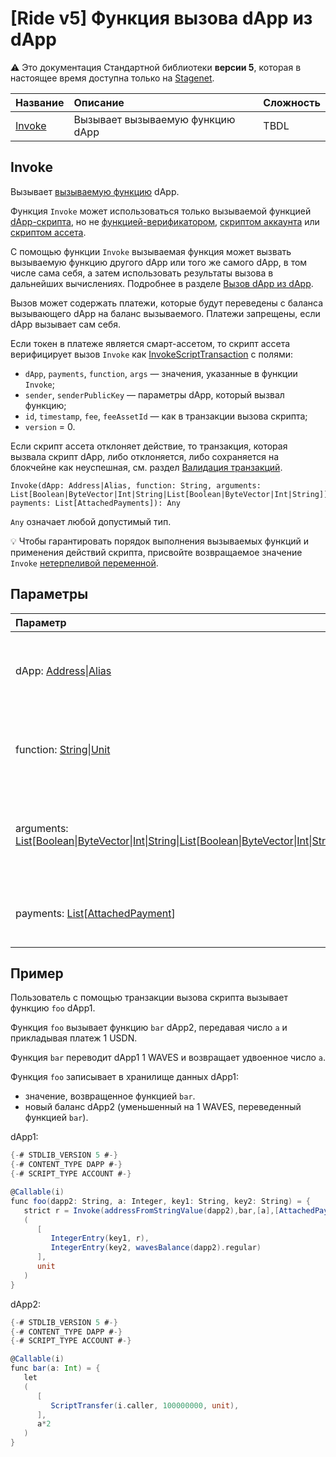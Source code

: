 # [Ride v5] Функция вызова dApp из dApp

:warning: Это документация Стандартной библиотеки **версии 5**, которая в настоящее время доступна только на [Stagenet](/ru/blockchain/blockchain-network/).

| Название | Описание | Сложность |
| :--- | :--- | :--- |
| [Invoke](#invoke) | Вызывает вызываемую функцию dApp | TBDL |

## Invoke

Вызывает [вызываемую функцию](/en/ride/v5/functions/callable-function) dApp.

Функция `Invoke` может использоваться только вызываемой функцией [dApp-скрипта](/ru/ride/script/script-types/dapp-script), но не [функцией-верификатором](/ru/ride/functions/verifier-function), [скриптом аккаунта](/ru/ride/script/script-types/account-script) или [скриптом ассета](/ru/ride/script/script-types/asset-script).

С помощью функции `Invoke` вызываемая функция может вызвать вызываемую функцию другого dApp или того же самого dApp, в том числе сама себя, а затем использовать результаты вызова в дальнейших вычислениях. Подробнее в разделе [Вызов dApp из dApp](/ru/ride/advanced/dapp-to-dapp).

Вызов может содержать платежи, которые будут переведены с баланса вызывающего dApp на баланс вызываемого. Платежи запрещены, если dApp вызывает сам себя.

Если токен в платеже является смарт-ассетом, то скрипт ассета верифицирует вызов `Invoke` как [InvokeScriptTransaction](/ru/ride/v5/structures/transaction-structures/invoke-script-transaction) с полями:
* `dApp`, `payments`, `function`, `args` — значения, указанные в функции `Invoke`;
* `sender`, `senderPublicKey` — параметры dApp, который вызвал функцию;
* `id`, `timestamp`, `fee`, `feeAssetId` — как в транзакции вызова скрипта;
* `version` = 0.

Если скрипт ассета отклоняет действие, то транзакция, которая вызвала скрипт dApp, либо отклоняется, либо сохраняется на блокчейне как неуспешная, см. раздел [Валидация транзакций](/ru/blockchain/transaction/transaction-validation).

```ride
Invoke(dApp: Address|Alias, function: String, arguments: List[Boolean|ByteVector|Int|String|List[Boolean|ByteVector|Int|String]], payments: List[AttachedPayments]): Any
```

`Any` означает любой допустимый тип.

:bulb: Чтобы гарантировать порядок выполнения вызываемых функций и применения действий скрипта, присвойте возвращаемое значение `Invoke` [ нетерпеливой переменной](/ru/ride/v5/variables/).

## Параметры

| Параметр | Описание |
| :--- | :--- |
| dApp: [Address](/ru/ride/v5/structures/common-structures/address)&#124;[Alias](/ru/ride/v5/structures/common-structures/alias) | [Адрес](/ru/blockchain/account/address) или [псевдоним](/ru/blockchain/account/alias) dApp, функция которого вызывается |
| function: [String](/ru/ride/v5/data-types/string)&#124;[Unit](/ru/ride/v5/data-types/unit) | Имя вызываемой функции. `unit` — вызов функции по умолчанию |
| arguments: [List](/ru/ride/v5/data-types/list)[[Boolean](/ru/ride/v5/data-types/boolean)&#124;[ByteVector](/ru/ride/data-types/byte-vector)&#124;[Int](/ru/ride/data-types/int)&#124;[String](/ru/ride/data-types/string)&#124;[List](/ru/ride/data-types/list)[[Boolean](/ru/ride/data-types/boolean)&#124;[ByteVector](/ru/ride/data-types/byte-vector)&#124;[Int](/ru/ride/data-types/int)&#124;[String](/ru/ride/data-types/string)]]&#124;[Unit](/ru/ride/v5/data-types/unit) | Параметры вызываемой функции. `unit` в случае вызова функции по умолчанию |
| payments: [List](/ru/ride/data-types/list)[[AttachedPayment](/ru/ride/structures/common-structures/attached-payment)] | Платежи в пользу вызываемого dApp, не более 2 |

## Пример

Пользователь с помощью транзакции вызова скрипта вызывает функцию `foo` dApp1.

Функция `foo` вызывает функцию `bar` dApp2, передавая число `a` и прикладывая платеж 1 USDN.

Функция `bar` переводит dApp1 1 WAVES и возвращает удвоенное число `a`.

Функция `foo` записывает в хранилище данных dApp1:
* значение, возвращенное функцией `bar`.
* новый баланс dApp2 (уменьшенный на 1 WAVES, переведенный функцией `bar`).

dApp1:

```scala
{-# STDLIB_VERSION 5 #-}
{-# CONTENT_TYPE DAPP #-}
{-# SCRIPT_TYPE ACCOUNT #-}

@Callable(i)
func foo(dapp2: String, a: Integer, key1: String, key2: String) = {
   strict r = Invoke(addressFromStringValue(dapp2),bar,[a],[AttachedPayment(base58'DG2xFkPdDwKUoBkzGAhQtLpSGzfXLiCYPEzeKH2Ad24p',1000000)])
   (
      [
         IntegerEntry(key1, r),
         IntegerEntry(key2, wavesBalance(dapp2).regular)
      ],
      unit
   )
}
```

dApp2:

```scala
{-# STDLIB_VERSION 5 #-}
{-# CONTENT_TYPE DAPP #-}
{-# SCRIPT_TYPE ACCOUNT #-}

@Callable(i)
func bar(a: Int) = {
   let 
   (
      [
         ScriptTransfer(i.caller, 100000000, unit),
      ],
      a*2
   )
}
```

